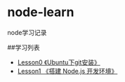 node-learn
==========

node学习记录

##学习列表

* [Lesson0 《Ubuntu下git安装》](https://github.com/suqun/node-learn/tree/master/Lesson0)
* [Lesson1 《搭建 Node.js 开发环境》](https://github.com/suqun/node-learn/tree/master/Lesson1)
